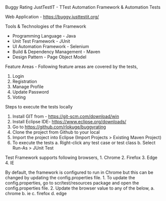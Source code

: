 Buggy Rating JustTestIT - TTest Automation Framework & Automation Tests

Web Application - https://buggy.justtestit.org/

Tools & Technologies of the Framework 
- Programming Language - Java
- Unit Test Framework - JUnit 
- UI Automation Framework - Selenium 
- Build & Dependency Management - Maven 
- Design Pattern - Page Object Model 

Feature Areas - Following feature areas are covered by the tests, 
1. Login
2. Registration 
3. Manage Profile
4. Update Password
5. Voting 

Steps to execute the tests locally

1. Install GIT from - https://git-scm.com/download/win 
2. Install Eclipse IDE- https://www.eclipse.org/downloads/
3. Go to https://github.com/rlokuge/buggyrating
4. Clone the project from Github to your local 
5. Import the project into Eclipse (Import Projects > Existing Maven Project)
6. To execute the tests 
        a. Right-click any test case or test class 
        b. Select Run-As > JUnit Test

Test Framework supports following browsers, 
        1. Chrome
        2. Firefox
        3. Edge
        4. IE
        
By default, the framework is configured to run in Chrome but this can be changed by updating the config.properties file. 
        1. To update the config.properties, go to scr/test/resources package and open the config.properties file. 
        2. Update the browser value to any of the below, 
                a. chrome
                b. ie
                c. firefox
                d. edge
